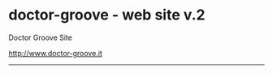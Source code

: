 doctor-groove - web site v.2
===================

Doctor Groove Site

http://www.doctor-groove.it

---------------------------



